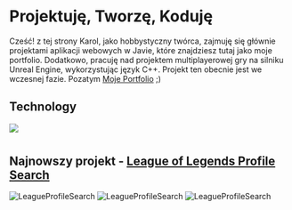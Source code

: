 # Projektuję, Tworzę, Koduję
Cześć! z tej strony Karol,
jako  hobbystyczny twórca, zajmuję się głównie projektami aplikacji webowych w Javie, które znajdziesz tutaj jako moje portfolio. Dodatkowo, pracuję nad projektem multiplayerowej gry na silniku Unreal Engine, wykorzystując język C++. Projekt ten obecnie jest we wczesnej fazie. Pozatym [Moje Portfolio](https://kpodsiadlo7.github.io/) ;)

## Technology
<img src="https://skillicons.dev/icons?i=cpp,unreal,rider,aws,gitlab,github,java,js,docker,mysql,html,css,idea">

#
## Najnowszy projekt - [League of Legends Profile Search](https://kpodsiadlo7.github.io)
<img src="https://raw.githubusercontent.com/kpodsiadlo7/LeagueProfileSearch/main/img/profile%20search.png" alt="LeagueProfileSearch">
<img src="https://raw.githubusercontent.com/kpodsiadlo7/LeagueProfileSearch/main/img/active%20match.png" alt="LeagueProfileSearch">
<img src="https://raw.githubusercontent.com/kpodsiadlo7/LeagueProfileSearch/main/img/recent%20match.png" alt="LeagueProfileSearch">

